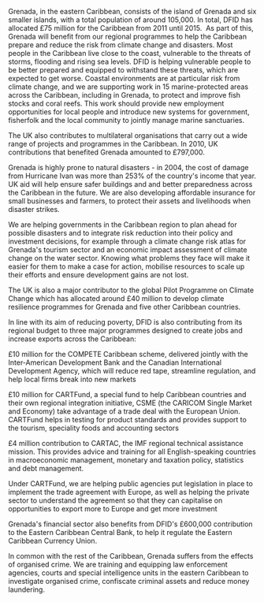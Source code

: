 Grenada, in the eastern Caribbean, consists of the island of Grenada and six smaller islands, with a total population of around 105,000.  In total, DFID has allocated £75 million for the Caribbean from 2011 until 2015.  As part of this, Grenada will benefit from our regional programmes to help the Caribbean prepare and reduce the risk from climate change and disasters. Most people in the Caribbean live close to the coast, vulnerable to the threats of storms, flooding and rising sea levels. DFID is helping vulnerable people to be better prepared and equipped to withstand these threats, which are expected to get worse. Coastal environments are at particular risk from climate change, and we are supporting work in 15 marine-protected areas across the Caribbean, including in Grenada, to protect and improve fish stocks and coral reefs. This work should provide new employment opportunities for local people and introduce new systems for government, fisherfolk and the local community to jointly manage marine sanctuaries.

The UK also contributes to multilateral organisations that carry out a wide range of projects and programmes in the Caribbean. In 2010, UK contributions that benefited Grenada amounted to £797,000.

Grenada is highly prone to natural disasters - in 2004, the cost of damage from Hurricane Ivan was more than 253% of the country's income that year. UK aid will help ensure safer buildings and and better preparedness across the Caribbean in the future. We are also developing affordable insurance for small businesses and farmers, to protect their assets and livelihoods when disaster strikes.

We are helping governments in the Caribbean region to plan ahead for possible disasters and to integrate risk reduction into their policy and investment decisions, for example through a climate change risk atlas for Grenada's tourism sector and an economic impact assessment of climate change on the water sector. Knowing what problems they face will make it easier for them to make a case for action, mobilise resources to scale up their efforts and ensure development gains are not lost.

The UK is also a major contributor to the global Pilot Programme on Climate Change which has allocated around £40 million to develop climate resilience programmes for Grenada and five other Caribbean countries.  

In line with its aim of reducing poverty, DFID is also contributing from its regional budget to three major programmes designed to create jobs and increase exports across the Caribbean:

£10 million for the COMPETE Caribbean scheme, delivered jointly with the Inter-American Development Bank and the Canadian International Development Agency, which will reduce red tape, streamline regulation, and help local firms break into new markets

£10 million for CARTFund, a special fund to help Caribbean countries and their own regional integration initiative, CSME (the CARICOM Single Market and Economy) take advantage of a trade deal with the European Union.  CARTFund helps in testing for product standards and provides support to the tourism, speciality foods and accounting sectors

£4 million contribution to CARTAC, the IMF regional technical assistance mission. This provides advice and training for all English-speaking countries in macroeconomic management, monetary and taxation policy, statistics and debt management.

Under CARTFund, we are helping public agencies put legislation in place to implement the trade agreement with Europe, as well as helping the private sector to understand the agreement so that they can capitalise on opportunities to export more to Europe and get more investment

Grenada's financial sector also benefits from DFID's £600,000 contribution to the Eastern Caribbean Central Bank, to help it regulate the Eastern Caribbean Currency Union. 

In common with the rest of the Caribbean, Grenada suffers from the effects of organised crime. We are training and equipping law enforcement agencies, courts and special intelligence units in the eastern Caribbean to investigate organised crime, confiscate criminal assets and reduce money laundering.